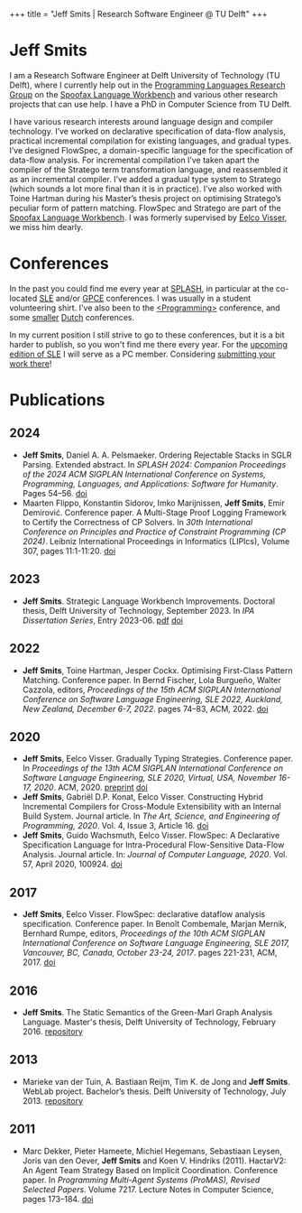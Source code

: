 +++
title = "Jeff Smits | Research Software Engineer @ TU Delft"
+++

# Jeff Smits

I am a Research Software Engineer at Delft University of Technology (TU Delft), where I currently help out in the [Programming Languages Research Group](http://pl.ewi.tudelft.nl/) on the [Spoofax Language Workbench](https://www.spoofax.dev/) and various other research projects that can use help. I have a PhD in Computer Science from TU Delft.

I have various research interests around language design and compiler technology. I’ve worked on declarative specification of data-flow analysis, practical incremental compilation for existing languages, and gradual types. I’ve designed FlowSpec, a domain-specific language for the specification of data-flow analysis. For incremental compilation I’ve taken apart the compiler of the Stratego term transformation language, and reassembled it as an incremental compiler. I’ve added a gradual type system to Stratego (which sounds a lot more final than it is in practice). I’ve also worked with Toine Hartman during his Master’s thesis project on optimising Stratego’s peculiar form of pattern matching. FlowSpec and Stratego are part of the [Spoofax Language Workbench](https://www.spoofax.dev/). I was formerly supervised by [Eelco Visser](https://eelcovisser.org/), we miss him dearly.

# Conferences

In the past you could find me every year at [SPLASH](https://splashcon.org/), in particular at the co-located [SLE](http://www.sleconf.org/) and/or [GPCE](https://conf.researchr.org/series/gpce) conferences. I was usually in a student volunteering shirt. I've also been to the [\<Programming\>](https://programming-journal.org/) conference, and some [smaller](https://conf.researchr.org/series/plnl) [Dutch](https://www.sen-symposium.nl/) conferences.

In my current position I still strive to go to these conferences, but it is a bit harder to publish, so you won't find me there every year. For the [upcoming edition of SLE](https://conf.researchr.org/home/sle-2025) I will serve as a PC member. Considering [submitting your work there](https://conf.researchr.org/home/sle-2025#Call-for-Papers)!

# Publications

## 2024

- **Jeff Smits**, Daniel A. A. Pelsmaeker. Ordering Rejectable Stacks in SGLR Parsing. Extended abstract. In *SPLASH 2024: Companion Proceedings of the 2024 ACM SIGPLAN International Conference on Systems, Programming, Languages, and Applications: Software for Humanity*. Pages 54–56. [doi](https://doi.org/10.1145/3689491.3691823)
- Maarten Flippo, Konstantin Sidorov, Imko Marijnissen, **Jeff Smits**, Emir Demirović. Conference paper. A Multi-Stage Proof Logging Framework to Certify the Correctness of CP Solvers. In *30th International Conference on Principles and Practice of Constraint Programming (CP 2024)*. Leibniz International Proceedings in Informatics (LIPIcs), Volume 307, pages 11:1-11:20. [doi](https://doi.org/10.4230/LIPIcs.CP.2024.11)

## 2023

- **Jeff Smits**. Strategic Language Workbench Improvements. Doctoral thesis, Delft University of Technology, September 2023. In *IPA Dissertation Series*, Entry 2023-06. [pdf](articles/digital-dissertation.pdf) [doi](https://doi.org/10.4233/uuid:25f6f514-a07d-4b78-8cc3-2769555a5c20)

## 2022

- **Jeff Smits**, Toine Hartman, Jesper Cockx. Optimising First-Class Pattern Matching. Conference paper. In Bernd Fischer, Lola Burgueño, Walter Cazzola, editors, *Proceedings of the 15th ACM SIGPLAN International Conference on Software Language Engineering, SLE 2022, Auckland, New Zealand, December 6-7, 2022*. pages 74–83, ACM, 2022. [doi](https://doi.org/10.1145/3567512.3567519)

## 2020

- **Jeff Smits**, Eelco Visser. Gradually Typing Strategies. Conference paper. In *Proceedings of the 13th ACM SIGPLAN International Conference on Software Language Engineering, SLE 2020, Virtual, USA, November 16-17, 2020*. ACM, 2020. [preprint](articles/sle20-paper4.pdf) [doi](https://doi.org/10.1145/3426425.3426928)
- **Jeff Smits**, Gabriël D.P. Konat, Eelco Visser. Constructing Hybrid Incremental Compilers for Cross-Module Extensibility with an Internal Build System. Journal article. In *The Art, Science, and Engineering of Programming, 2020*. Vol. 4, Issue 3, Article 16. [doi](https://doi.org/10.22152/programming-journal.org/2020/4/16)
- **Jeff Smits**, Guido Wachsmuth, Eelco Visser. FlowSpec: A Declarative Specification Language for Intra-Procedural Flow-Sensitive Data-Flow Analysis. Journal article. In: *Journal of Computer Language, 2020*. Vol. 57, April 2020, 100924. [doi](https://doi.org/10.1016/j.cola.2019.100924)

## 2017

- **Jeff Smits**, Eelco Visser. FlowSpec: declarative dataflow analysis specification. Conference paper. In Benoît Combemale, Marjan Mernik, Bernhard Rumpe, editors, *Proceedings of the 10th ACM SIGPLAN International Conference on Software Language Engineering, SLE 2017, Vancouver, BC, Canada, October 23-24, 2017*. pages 221-231, ACM, 2017. [doi](https://doi.org/10.1145/3136014.3136029)

## 2016

- **Jeff Smits**. The Static Semantics of the Green-Marl Graph Analysis Language. Master's thesis, Delft University of Technology, February 2016. [repository](https://resolver.tudelft.nl/uuid:4f07cbbb-d017-41e8-aba6-8ff0c19f258d)

## 2013

- Marieke van der Tuin, A. Bastiaan Reijm, Tim K. de Jong and **Jeff Smits**. WebLab project. Bachelor’s thesis. Delft University of Technology, July 2013. [repository](https://resolver.tudelft.nl/uuid:bb2d7a13-1bef-4545-bca0-f2b084a04240)

## 2011

- Marc Dekker, Pieter Hameete, Michiel Hegemans, Sebastiaan Leysen, Joris van den Oever, **Jeff Smits** and Koen V. Hindriks (2011). HactarV2: An Agent Team Strategy Based on Implicit Coordination. Conference paper. In *Programming Multi-Agent Systems (ProMAS), Revised Selected Papers*. Volume 7217. Lecture Notes in Computer Science, pages 173–184. [doi](https://doi.org/10.1007/978-3-642-31915-0_10)
